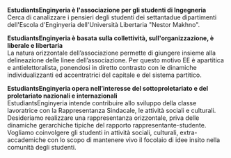__EstudiantsEnginyeria è l'associazione per gli studenti di Ingegneria__  
Cerca di canalizzare i pensieri degli studenti dei settantadue dipartimenti dell'Escola d'Enginyeria
dell'Università Libertaria "Nestor Makhno".

__EstudiantsEnginyeria è basata sulla collettività, sull'organizzazione, è liberale e libertaria__  
La natura orizzontale dell’associazione permette di giungere insieme alla delineazione delle linee dell’associazione.
Per questo motivo EE è apartitica e antielettoralista, ponendosi in diretto contrasto con le dinamiche individualizzanti
ed accentratrici del capitale e del sistema partitico.

__EstudiantsEnginyeria opera nell’interesse del sottoproletariato e del proletariato nazionali e internazionali__  
EstudiantsEnginyeria intende contribuire allo sviluppo della classe lavoratrice con la Rappresentanza Sindacale, le
attività sociali e culturali.  
Desideriamo realizzare una rappresentanza orizzontale, priva delle dinamiche gerarchiche tipiche del rapporto
rappresentante-studente.  
Vogliamo coinvolgere gli studenti in attività sociali, culturali, extra-accademiche con lo scopo di mantenere vivo il
focolaio di idee insito nella comunità degli studenti.